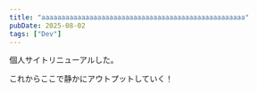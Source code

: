 ```yaml
---
title: "aaaaaaaaaaaaaaaaaaaaaaaaaaaaaaaaaaaaaaaaaaaaaaaaaaa"
pubDate: 2025-08-02
tags: ["Dev"]
---
```


個人サイトリニューアルした。

これからここで静かにアウトプットしていく！
